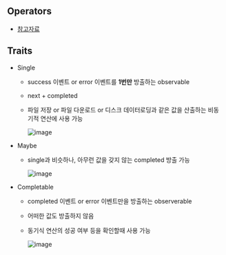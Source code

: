 ## Operators
- [참고자료](https://github.com/Jinoo9622/iOS/blob/master/Chapter4/05_GitHubRepositoryApp/Observable.playground/Contents.swift)

## Traits
- Single
  - success 이벤트 or error 이벤트를 **1번만** 방출하는 observable 
  - next + completed
  - 파일 저장 or 파일 다운로드 or 디스크 데이터로딩과 같은 값을 산출하는 비동기적 연산에 사용 가능
    
    ![image](https://user-images.githubusercontent.com/46417892/157216183-b67e72b5-1b92-4f5b-9d76-18e7d44d0781.png)

- Maybe
  - single과 비슷하나, 아무런 값을 갖지 않는 completed 방출 가능

    ![image](https://user-images.githubusercontent.com/46417892/157216303-ced72cf7-e3c9-4d4c-9e99-5cfebcc81747.png)

- Completable
  - completed 이벤트 or error 이벤트만을 방출하는 observerable
  - 어떠한 값도 방출하지 않음
  - 동기식 연산의 성공 여부 등을 확인할때 사용 가능

    ![image](https://user-images.githubusercontent.com/46417892/157216391-3f6f8470-cf1c-404e-aa3f-c70c8f9f0849.png)
